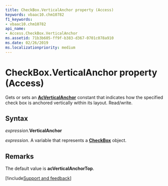 ```yaml
---
title: CheckBox.VerticalAnchor property (Access)
keywords: vbaac10.chm10782
f1_keywords:
- vbaac10.chm10782
api_name:
- Access.CheckBox.VerticalAnchor
ms.assetid: 71b3b605-ff9f-b383-d367-0701c078a910
ms.date: 02/26/2019
ms.localizationpriority: medium
---
```



# CheckBox.VerticalAnchor property (Access)

Gets or sets an **[AcVerticalAnchor](Access.AcVerticalAnchor.md)** constant that indicates how the specified check box is anchored vertically within its layout. Read/write.


## Syntax

_expression_.**VerticalAnchor**

_expression_. A variable that represents a **[CheckBox](Access.CheckBox.md)** object.


## Remarks

The default value is **acVerticalAnchorTop**.




[!include[Support and feedback](~/includes/feedback-boilerplate.md)]